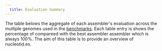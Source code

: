 ```yaml
---
  title: Evaluation Summary
---
```


The table belows the aggregate of each assembler's evaluation across the
multiple genomes used in the [benchmarks](/benchmarks/). Each table entry is
shows the percentage of compareed with the best assembler assembler which is
always 100%. The aim of this table is to provide an overview of nucleotid.es.
